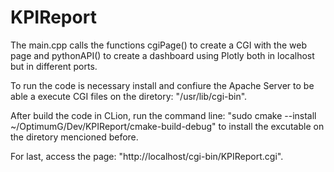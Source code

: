 # KPIReport

The main.cpp calls the functions cgiPage() to create a CGI with the web page and pythonAPI() to create a dashboard using Plotly both in localhost 
but in different ports.

To run the code is necessary install and confiure the Apache Server to be able a execute CGI files on the diretory: "/usr/lib/cgi-bin".

After build the code in CLion, run the command line: "sudo cmake --install ~/OptimumG/Dev/KPIReport/cmake-build-debug" to install the excutable 
on the diretory mencioned before.

For last, access the page: "http://localhost/cgi-bin/KPIReport.cgi".
